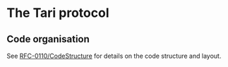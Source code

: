 # The Tari protocol

## Code organisation

See [RFC-0110/CodeStructure](./RFC/src/RFC-0010_CodeStructure.md) for details on the code structure and layout.


